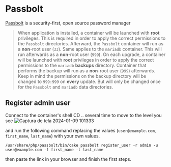 # Passbolt

[Passbolt](https://www.passbolt.com) is a security-first, open source password manager

> When application is installed, a container will be launched with **root** privileges.
> This is required in order to apply the correct permissions to the `Passbolt` directories.
> Afterward, the `Passbolt` container will run as a **non**-root user (`33`).
> Same applies to the `mariadb` container. This will run afterwards as a **non**-root user (`999`).
> On each upgrade, a container will be launched with **root** privileges in order to apply the correct
> permissions to the `mariadb` **backups** directory. Container that performs the backup will run as a **non**-root user (`999`) afterwards.
> Keep in mind the permissions on the backup directory will be changed to `999:999` on **every** update.
> But will only be changed once for the `Passbolt` and `mariadb` data directories.

## Register admin user

Connect to the container's shell
CD ..  several time to move to the level you see 
![Captura de tela 2024-01-09 101333](https://github.com/user-attachments/assets/f981750f-5fb9-405c-a1c2-73130436d058)

and run the following command replacing the
values (`user@example.com`, `first_name`, `last_name`) with your own values.

```shell
/usr/share/php/passbolt/bin/cake passbolt register_user -r admin -u user@example.com -f first_name -l last_name
```
then paste the link in your browser and finish the first steps.
